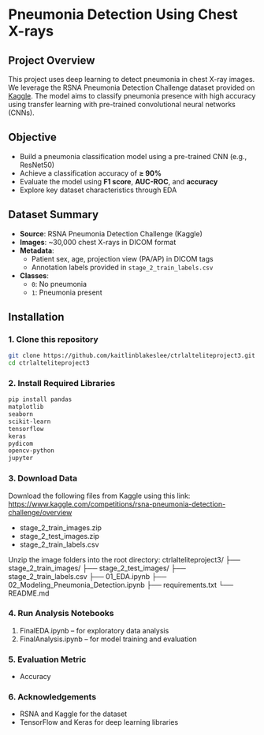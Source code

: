 # Pneumonia Detection Using Chest X-rays

## Project Overview

This project uses deep learning to detect pneumonia in chest X-ray images. We leverage the RSNA Pneumonia Detection Challenge dataset provided on [Kaggle](https://www.kaggle.com/competitions/rsna-pneumonia-detection-challenge). The model aims to classify pneumonia presence with high accuracy using transfer learning with pre-trained convolutional neural networks (CNNs).

## Objective

- Build a pneumonia classification model using a pre-trained CNN (e.g., ResNet50)
- Achieve a classification accuracy of **≥ 90%**
- Evaluate the model using **F1 score**, **AUC-ROC**, and **accuracy**
- Explore key dataset characteristics through EDA

## Dataset Summary

- **Source**: RSNA Pneumonia Detection Challenge (Kaggle)
- **Images**: ~30,000 chest X-rays in DICOM format
- **Metadata**:
  - Patient sex, age, projection view (PA/AP) in DICOM tags
  - Annotation labels provided in `stage_2_train_labels.csv`
- **Classes**:
  - `0`: No pneumonia
  - `1`: Pneumonia present

## Installation

### 1. Clone this repository
```bash
git clone https://github.com/kaitlinblakeslee/ctrlalteliteproject3.git
cd ctrlalteliteproject3
```

### 2. Install Required Libraries
```bash
pip install pandas
matplotlib
seaborn
scikit-learn
tensorflow
keras
pydicom
opencv-python
jupyter
```
### 3. Download Data
Download the following files from Kaggle using this link: https://www.kaggle.com/competitions/rsna-pneumonia-detection-challenge/overview
- stage_2_train_images.zip
- stage_2_test_images.zip
- stage_2_train_labels.csv
  
Unzip the image folders into the root directory:
ctrlalteliteproject3/
├── stage_2_train_images/
├── stage_2_test_images/
├── stage_2_train_labels.csv
├── 01_EDA.ipynb
├── 02_Modeling_Pneumonia_Detection.ipynb
├── requirements.txt
└── README.md

### 4. Run Analysis Notebooks
1) FinalEDA.ipynb – for exploratory data analysis
2) FinalAnalysis.ipynb – for model training and evaluation

### 5. Evaluation Metric
- Accuracy

### 6. Acknowledgements
- RSNA and Kaggle for the dataset
- TensorFlow and Keras for deep learning libraries
